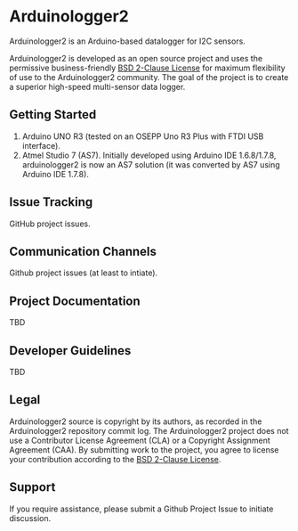Arduinologger2
=======
Arduinologger2 is an Arduino-based datalogger for I2C sensors.

Arduinologger2 is developed as an open source project and uses the permissive business-friendly [BSD 2-Clause License](http://opensource.org/licenses/BSD-2-Clause) for maximum flexibility of use to the Arduinologger2 community. The goal of the project is to create a superior high-speed multi-sensor data logger.

Getting Started
---------------
1. Arduino UNO R3 (tested on an OSEPP Uno R3 Plus with FTDI USB interface).
2. Atmel Studio 7 (AS7). Initially developed using Arduino IDE 1.6.8/1.7.8, arduinologger2 is now an AS7 solution (it was converted by AS7 using Arduino IDE 1.7.8).

Issue Tracking
--------------
GitHub project issues.

Communication Channels
----------------------
Github project issues (at least to intiate).

Project Documentation
----------------------
TBD

Developer Guidelines
--------------------
TBD

Legal
-----
Arduinologger2 source is copyright by its authors, as recorded in the Arduinologger2 repository commit log. The Arduinologger2 project does not use a Contributor License Agreement (CLA) or a Copyright Assignment Agreement (CAA). By submitting work to the project, you agree to license your contribution according to the [BSD 2-Clause License](http://opensource.org/licenses/BSD-2-Clause).

Support
-------
If you require assistance, please submit a Github Project Issue to initiate discussion.
